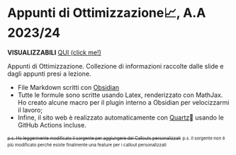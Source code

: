 # Appunti di Ottimizzazione📈, A.A 2023/24

**VISUALIZZABILI** [QUI (click me!)](https://darakuu.github.io/ottimizzazione_pages/)

Appunti di Ottimizzazione. Collezione di informazioni raccolte dalle slide e dagli appunti presi a lezione.
- File Markdown scritti con [Obsidian](https://obsidian.md/)
- Tutte le formule sono scritte usando Latex, renderizzato con MathJax. Ho creato alcune macro per il plugin interno a Obsidian per velocizzarmi il lavoro;
- Infine, il sito web è realizzato automaticamente con [Quartz](https://github.com/jackyzha0/quartz)🌱 usando le GitHub Actions incluse.

<sup><sub>~~p.s. Ho leggermente modificato il sorgente per aggiungere dei Callouts personalizzati~~</sub></sup>
<sup><sub>p.s. il sorgente non è più modificato perché esiste finalmente una feature per i callout personalizzati</sub></sup>
